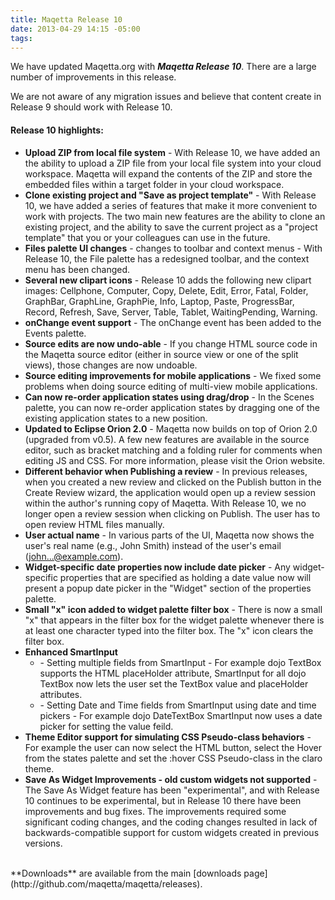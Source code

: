 ```yaml
---
title: Maqetta Release 10
date: 2013-04-29 14:15 -05:00
tags:
---
```


We have updated Maqetta.org with ***Maqetta Release 10***. There are a large number of improvements in this release.

We are not aware of any migration issues and believe that content create in Release 9 should work with Release 10.

#### Release 10 highlights:

* **Upload ZIP from local file system** - With Release 10, we have added an the ability to upload a ZIP file from your local file system into your cloud workspace. Maqetta will expand the contents of the ZIP and store the embedded files within a target folder in your cloud workspace.
* **Clone existing project and "Save as project template"** - With Release 10, we have added a series of features that make it more convenient to work with projects. The two main new features are the ability to clone an existing project, and the ability to save the current project as a "project template" that you or your colleagues can use in the future.
* **Files palette UI changes** - changes to toolbar and context menus - With Release 10, the File palette has a redesigned toolbar, and the context menu has been changed.
* **Several new clipart icons** - Release 10 adds the following new clipart images: Cellphone, Computer, Copy, Delete, Edit, Error, Fatal, Folder, GraphBar, GraphLine, GraphPie, Info, Laptop, Paste, ProgressBar, Record, Refresh, Save, Server, Table, Tablet, WaitingPending, Warning.
* **onChange event support** - The onChange event has been added to the Events palette.
* **Source edits are now undo-able** - If you change HTML source code in the Maqetta source editor (either in source view or one of the split views), those changes are now undoable. 
* **Source editing improvements for mobile applications** - We fixed some problems when doing source editing of multi-view mobile applications.
* **Can now re-order application states using drag/drop** - In the Scenes palette, you can now re-order application states by dragging one of the existing application states to a new position.
* **Updated to Eclipse Orion 2.0** - Maqetta now builds on top of Orion 2.0 (upgraded from v0.5). A few new features are available in the source editor, such as bracket matching and a folding ruler for comments when editing JS and CSS. For more information, please visit the Orion website.
* **Different behavior when Publishing a review** - In previous releases, when you created a new review and clicked on the Publish button in the Create Review wizard, the application would open up a review session within the author's running copy of Maqetta. With Release 10, we no longer open a review session when clicking on Publish. The user has to open review HTML files manually.
* **User actual name** - In various parts of the UI, Maqetta now shows the user's real name (e.g., John Smith) instead of the user's email (john...@example.com).
* **Widget-specific date properties now include date picker** - Any widget-specific properties that are specified as holding a date value now will present a popup date picker in the "Widget" section of the properties palette.
* **Small "x" icon added to widget palette filter box** - There is now a small "x" that appears in the filter box for the widget palette whenever there is at least one character typed into the filter box. The "x" icon clears the filter box.
* **Enhanced SmartInput**
	* \- Setting multiple fields from SmartInput - For example dojo TextBox supports the HTML placeHolder attribute, SmartInput for all dojo TextBox now lets the user set the TextBox value and placeHolder attributes.
	* \- Setting Date and Time fields from SmartInput using date and time pickers - For example dojo DateTextBox SmartInput now uses a date picker for setting the value feild.
* **Theme Editor support for simulating CSS Pseudo-class behaviors** - For example the user can now select the HTML button, select the Hover from the states palette and set the :hover CSS Pseudo-class in the claro theme.
* **Save As Widget Improvements - old custom widgets not supported** -
The Save As Widget feature has been "experimental", and with Release 10 continues to be experimental, but in Release 10 there have been improvements and bug fixes. The improvements required some significant coding changes, and the coding changes resulted in lack of backwards-compatible support for custom widgets created in previous versions. 

<br>
**Downloads** are available from the main [downloads page](http://github.com/maqetta/maqetta/releases).